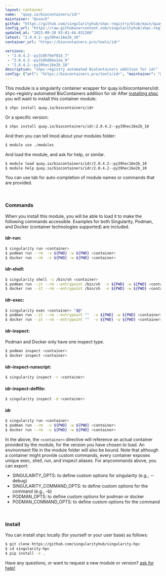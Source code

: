 ```yaml
---
layout: container
name:  "quay.io/biocontainers/idr"
maintainer: "@vsoch"
github: "https://github.com/singularityhub/shpc-registry/blob/main/quay.io/biocontainers/idr/container.yaml"
config_url: "https://raw.githubusercontent.com/singularityhub/shpc-registry/main/quay.io/biocontainers/idr/container.yaml"
updated_at: "2023-09-20 03:01:44.031269"
latest: "2.0.4.2--py39hec16e2b_10"
container_url: "https://biocontainers.pro/tools/idr"

versions:
 - "2.0.4.2--py310h79ef01b_7"
 - "2.0.4.2--py310hd6be1da_9"
 - "2.0.4.2--py39hec16e2b_10"
description: "shpc-registry automated BioContainers addition for idr"
config: {"url": "https://biocontainers.pro/tools/idr", "maintainer": "@vsoch", "description": "shpc-registry automated BioContainers addition for idr", "latest": {"2.0.4.2--py39hec16e2b_10": "sha256:dda3970b287259f6de70d18b6c24f11eab3efdf0207175334e0c19b0f5df374f"}, "tags": {"2.0.4.2--py310h79ef01b_7": "sha256:da07c884c7b8debefb1422a91c63a45647a029dd8e7b0674578d36bc5f03f5f9", "2.0.4.2--py310hd6be1da_9": "sha256:06d16c46e2ffb311eadb4ec7b6dd572a472b61ff0d7e851cfb00a5d124d4d306", "2.0.4.2--py39hec16e2b_10": "sha256:dda3970b287259f6de70d18b6c24f11eab3efdf0207175334e0c19b0f5df374f"}, "docker": "quay.io/biocontainers/idr"}
---
```


This module is a singularity container wrapper for quay.io/biocontainers/idr.
shpc-registry automated BioContainers addition for idr
After [installing shpc](#install) you will want to install this container module:


```bash
$ shpc install quay.io/biocontainers/idr
```

Or a specific version:

```bash
$ shpc install quay.io/biocontainers/idr:2.0.4.2--py39hec16e2b_10
```

And then you can tell lmod about your modules folder:

```bash
$ module use ./modules
```

And load the module, and ask for help, or similar.

```bash
$ module load quay.io/biocontainers/idr/2.0.4.2--py39hec16e2b_10
$ module help quay.io/biocontainers/idr/2.0.4.2--py39hec16e2b_10
```

You can use tab for auto-completion of module names or commands that are provided.

<br>

### Commands

When you install this module, you will be able to load it to make the following commands accessible.
Examples for both Singularity, Podman, and Docker (container technologies supported) are included.

#### idr-run:

```bash
$ singularity run <container>
$ podman run --rm  -v ${PWD} -w ${PWD} <container>
$ docker run --rm  -v ${PWD} -w ${PWD} <container>
```

#### idr-shell:

```bash
$ singularity shell -s /bin/sh <container>
$ podman run --it --rm --entrypoint /bin/sh  -v ${PWD} -w ${PWD} <container>
$ docker run --it --rm --entrypoint /bin/sh  -v ${PWD} -w ${PWD} <container>
```

#### idr-exec:

```bash
$ singularity exec <container> "$@"
$ podman run --it --rm --entrypoint ""  -v ${PWD} -w ${PWD} <container> "$@"
$ docker run --it --rm --entrypoint ""  -v ${PWD} -w ${PWD} <container> "$@"
```

#### idr-inspect:

Podman and Docker only have one inspect type.

```bash
$ podman inspect <container>
$ docker inspect <container>
```

#### idr-inspect-runscript:

```bash
$ singularity inspect -r <container>
```

#### idr-inspect-deffile:

```bash
$ singularity inspect -d <container>
```



#### idr

```bash
$ singularity run <container>
$ podman run --rm  -v ${PWD} -w ${PWD} <container>
$ docker run --rm  -v ${PWD} -w ${PWD} <container>
```


In the above, the `<container>` directive will reference an actual container provided
by the module, for the version you have chosen to load. An environment file in the
module folder will also be bound. Note that although a container
might provide custom commands, every container exposes unique exec, shell, run, and
inspect aliases. For anycommands above, you can export:

 - SINGULARITY_OPTS: to define custom options for singularity (e.g., --debug)
 - SINGULARITY_COMMAND_OPTS: to define custom options for the command (e.g., -b)
 - PODMAN_OPTS: to define custom options for podman or docker
 - PODMAN_COMMAND_OPTS: to define custom options for the command

<br>

### Install

You can install shpc locally (for yourself or your user base) as follows:

```bash
$ git clone https://github.com/singularityhub/singularity-hpc
$ cd singularity-hpc
$ pip install -e .
```

Have any questions, or want to request a new module or version? [ask for help!](https://github.com/singularityhub/singularity-hpc/issues)